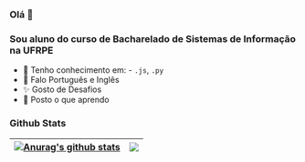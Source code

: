 ### Olá 👋

### Sou aluno do curso de Bacharelado de Sistemas de Informação na UFRPE

- 🔧 Tenho conhecimento em: - `.js`, `.py`
- 💬 Falo Português e Inglês
- ✨ Gosto de Desafios
- 📖 Posto o que aprendo

### Github Stats

| <a href="https://github.com/anuraghazra/github-readme-stats"><img align="center" src="https://github-readme-stats.vercel.app/api?username=pablorenato1&show_icons=true&theme=github_dark&hide_border=true" alt="Anurag's github stats" /></a> | <a href="https://github.com/anuraghazra/github-readme-stats"><img align="center" src="https://github-readme-stats.vercel.app/api/top-langs/?username=pablorenato1&layout=compact&theme=github_dark&hide_border=true" /></a> |
| ------------- | ------------- |


<!--
![Anurag's GitHub stats](https://github-readme-stats.vercel.app/api?username=pablorenato1&hide=issues&show_icons=true)
[![Anurag's GitHub stats](https://github-readme-stats.vercel.app/api?username=pablorenato1)](https://github.com/anuraghazra/github-readme-stats)
**pablorenato1/pablorenato1** is a ✨ _special_ ✨ repository because its `README.md` (this file) appears on your GitHub profile.
[![Top Langs](https://github-readme-stats.vercel.app/api/top-langs/?username=pablorenato1&layout=compact)](https://github.com/anuraghazra/github-readme-stats)
Here are some ideas to get you started:

- 🔭 I’m currently working on ...
- 🌱 I’m currently learning ...
- 👯 I’m looking to collaborate on ...
- 🤔 I’m looking for help with ...
- 💬 Ask me about ...
- 📫 How to reach me: ...
- 😄 Pronouns: ...
- ⚡ Fun fact: ...

![JavaScript](https://img.shields.io/badge/javascript-%23323330.svg?style=for-the-badge&logo=javascript&logoColor=%23F7DF1E)
![Python](https://img.shields.io/badge/python-3670A0?style=for-the-badge&logo=python&logoColor=ffdd54)

[![Top Langs](https://github-readme-stats.vercel.app/api/top-langs/?username=pablorenato1&layout=compact)](https://github.com/anuraghazra/github-readme-stats)
-->
